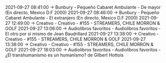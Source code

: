 2021-09-27 08:41:00 -> Bunbury - Pequeño Cabaret Ambulante - De mayor (En directo, Mexico D.F 2000)
2021-09-27 08:46:00 -> Bunbury - Pequeño Cabaret Ambulante - El extranjero (En directo, Mexico D.F 2000)
2021-09-27 12:49:00 -> Creativo - Creativo - #155 - STREAMERS, CHILE MORRON & GOLF
2021-09-27 13:06:00 -> Audiolibros favoritos - Audiolibros favoritos - El otro por sí mismo de Jean Baudrillard
2021-09-27 13:38:00 -> Creativo - Creativo - #155 - STREAMERS, CHILE MORRON & GOLF
2021-09-27 13:38:00 -> Creativo - Creativo - #155 - STREAMERS, CHILE MORRON & GOLF
2021-09-27 18:03:00 -> Audiolibros favoritos - Audiolibros favoritos - ¿El transhumanismo es un humanismo? de Gilbert Hottois
